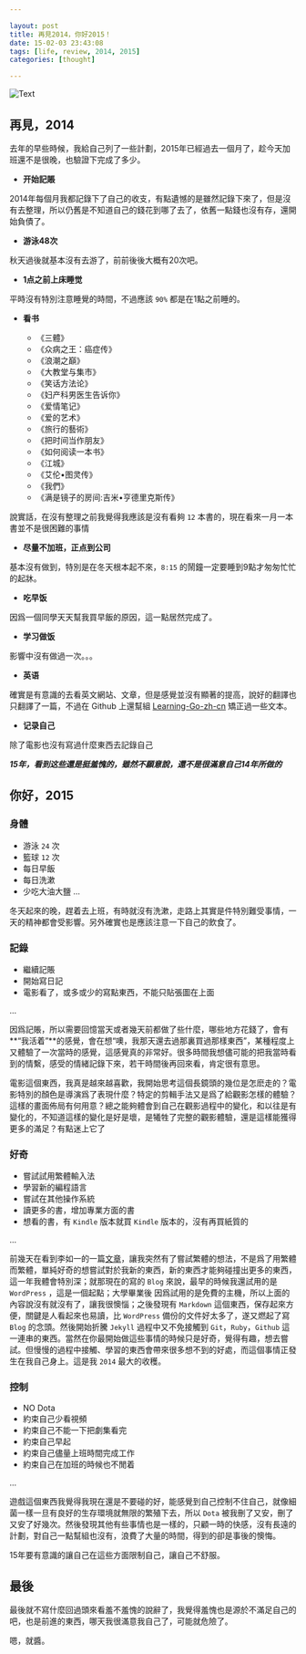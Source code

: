 ```yaml
---

layout: post
title: 再見2014，你好2015！
date: 15-02-03 23:43:08
tags: [life, review, 2014, 2015]
categories: [thought]

---
```


![Text]({{site.url}}/assets/blog_img/2015-02-03-goodbye-2014-hello-2015/keyborad.jpg) 

<!-- more -->

## 再見，2014

去年的早些時候，我給自己列了一些計劃，2015年已經過去一個月了，趁今天加班還不是很晚，也驗證下完成了多少。

- **开始記賬**

2014年每個月我都記錄下了自己的收支，有點遺憾的是雖然記錄下來了，但是沒有去整理，所以仍舊是不知道自己的錢花到哪了去了，依舊一點錢也沒有存，還開始負債了。

- **游泳48次**

秋天過後就基本沒有去游了，前前後後大概有20次吧。

- **1点之前上床睡觉**

平時沒有特別注意睡覺的時間，不過應該 `90%` 都是在1點之前睡的。

- **看书**

  - 《三體》
  - 《众病之王：癌症传》
  - 《浪潮之巔》
  - 《大教堂与集市》
  - 《笑话方法论》
  - 《妇产科男医生告诉你》
  - 《爱情笔记》
  - 《爱的艺术》
  - 《旅行的藝術》
  - 《把时间当作朋友》
  - 《如何阅读一本书》 
  - 《江城》
  - 《艾伦•图灵传》
  - 《我們》
  - 《满是镜子的房间:吉米•亨德里克斯传》

說實話，在沒有整理之前我覺得我應該是沒有看夠 `12` 本書的，現在看來一月一本書並不是很困難的事情

- **尽量不加班，正点到公司**

基本沒有做到，特別是在冬天根本起不來，`8:15` 的鬧鐘一定要睡到9點才匆匆忙忙的起牀。

- **吃早饭**

因爲一個同學天天幫我買早飯的原因，這一點居然完成了。

- **学习做饭**

影響中沒有做過一次。。。

- **英语**

確實是有意識的去看英文網站、文章，但是感覺並沒有顯著的提高，說好的翻譯也只翻譯了一篇，不過在 Github 上還幫組 [Learning-Go-zh-cn](https://github.com/mikespook/Learning-Go-zh-cn) 矯正過一些文本。

- **记录自己**

除了電影也沒有寫過什麼東西去記錄自己

***15年，看到这些還是挺羞愧的，雖然不願意說，還不是很滿意自己14年所做的***

## 你好，2015

### 身體

 - 游泳 `24` 次
 - 籃球 `12` 次
 - 每日早飯
 - 每日洗漱
 - 少吃大油大鹽
 ...

冬天起來的晚，趕着去上班，有時就沒有洗漱，走路上其實是件特別難受事情，一天的精神都會受影響。另外確實也是應該注意一下自己的飲食了。

### 記錄

 - 繼續記賬
 - 開始寫日記
 - 電影看了，或多或少的寫點東西，不能只貼張圖在上面

 ...

因爲記賬，所以需要回憶當天或者幾天前都做了些什麼，哪些地方花錢了，會有**“我活着”**的感覺，會在想“噢，我那天還去過那裏買過那樣東西”，某種程度上又體驗了一次當時的感覺，這感覺真的非常好。很多時間我想儘可能的把我當時看到的情繫，感受的情緒記錄下來，若干時間後再回來看，肯定很有意思。

電影這個東西，我真是越來越喜歡，我開始思考這個長鏡頭的幾位是怎麽走的？電影特別的顏色是導演爲了表現什麼？特定的剪輯手法又是爲了給觀影怎樣的體驗？這樣的畫面佈局有何用意？總之能夠體會到自己在觀影過程中的變化，和以往是有變化的，不知道這樣的變化是好是壞，是犧牲了完整的觀影體驗，還是這樣能獲得更多的滿足？有點迷上它了

### 好奇

 - 嘗試試用繁體輸入法
 - 學習新的編程語言
 - 嘗試在其他操作系統
 - 讀更多的書，增加專業方面的書
 - 想看的書，有 `Kindle` 版本就買 `Kindle` 版本的，沒有再買紙質的

 ...

前幾天在看到李如一的一篇[文章](http://apple4us.com/2015/01/do-you-really-like-tech/)，讓我突然有了嘗試繁體的想法，不是爲了用繁體而繁體，單純好奇的想嘗試對於我新的東西，新的東西才能夠碰撞出更多的東西，這一年我體會特別深；就那現在的寫的 `Blog` 來說，最早的時候我還試用的是 `WordPress` ，這是一個起點；大學畢業後 因爲試用的是免費的主機，所以上面的內容說沒有就沒有了，讓我很懊惱；之後發現有 `Markdown` 這個東西，保存起來方便，關鍵是人看起來也易讀，比 `WordPress` 備份的文件好太多了，遂又燃起了寫 `Blog` 的念頭。然後開始折騰 `Jekyll` 過程中又不免接觸到 `Git`，`Ruby`，`Github` 這一連串的東西。當然在你最開始做這些事情的時候只是好奇，覺得有趣，想去嘗試。但慢慢的過程中接觸、學習的東西會帶來很多想不到的好處，而這個事情正發生在我自己身上。這是我 `2014` 最大的收穫。 

### 控制

 - NO Dota
 - 約束自己少看視頻
 - 約束自己不能一下把劇集看完
 - 約束自己早起
 - 約束自己儘量上班時間完成工作
 - 約束自己在加班的時候也不閒着

 ...

遊戲這個東西我覺得我現在還是不要碰的好，能感覺到自己控制不住自己，就像細菌一樣一旦有良好的生存環境就無限的繁殖下去，所以 `Dota` 被我刪了又安，刪了又安了好幾次。然後發現其他有些事情也是一樣的，只顧一時的快感，沒有長遠的計劃，對自己一點幫組也沒有，浪費了大量的時間，得到的卻是事後的懊悔。

15年要有意識的讓自己在這些方面限制自己，讓自己不舒服。

## 最後

最後就不寫什麼回過頭來看羞不羞愧的說辭了，我覺得羞愧也是源於不滿足自己的吧，也是前進的東西，哪天我很滿意我自己了，可能就危險了。

嗯，就醬。